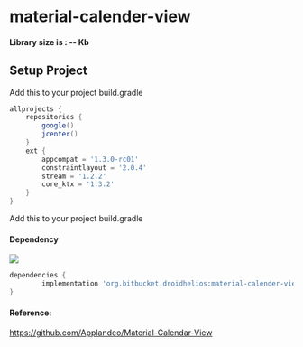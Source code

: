 # material-calender-view

#### Library size is : -- Kb
  
## Setup Project

Add this to your project build.gradle
``` gradle
allprojects {
    repositories {
        google()
        jcenter()
    }
    ext {
        appcompat = '1.3.0-rc01'
        constraintlayout = '2.0.4'
        stream = '1.2.2'
        core_ktx = '1.3.2'
    }
}
```

Add this to your project build.gradle

#### Dependency
[![](https://jitpack.io/v/org.bitbucket.droidhelios/material-calender-view.svg)](https://jitpack.io/#org.bitbucket.droidhelios/material-calender-view)
```gradle
dependencies {
        implementation 'org.bitbucket.droidhelios:material-calender-view:1.0'
}
```



#### Reference:
https://github.com/Applandeo/Material-Calendar-View




 